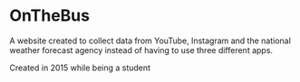 # OnTheBus
A website created to collect data from YouTube, Instagram and the national weather forecast agency instead of having to use three different apps. 

Created in 2015 while being a student
